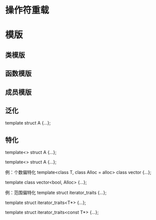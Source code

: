 # 操作符重载

# 模版
## 类模版
## 函数模版
## 成员模版

## 泛化
template<class T>
struct A
{...};

## 特化
template<>
struct A<int>
{...};

template<>
struct A<double>
{...};

例：个数偏特化
template<class T, class Alloc = alloc>
class vector
{...};

template<class Alloc>
class vector<bool, Alloc>
{...};

例：范围偏特化
template<class Iterator>
struct iterator_traits
{...};

template<class T>
struct iterator_traits<T*>
{...};

template<class T>
struct iterator_traits<const T*>
{...};